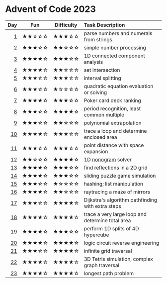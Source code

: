 # Advent of Code 2023

| Day      | Fun   | Difficulty | Task Description
| -------: | :---: | :--------: | :---------------
|  [1](01) | ★★☆☆☆ | ★★★☆☆      | parse numbers and numerals from strings
|  [2](02) | ★★★☆☆ | ★★☆☆☆      | simple number processing
|  [3](03) | ★★★★☆ | ★★★☆☆      | 1D connected component analysis
|  [4](04) | ★★★★☆ | ★★☆☆☆      | set intersection
|  [5](05) | ★★★☆☆ | ★★★☆☆      | interval splitting
|  [6](06) | ★★★☆☆ | ★☆☆☆☆      | quadratic equation evaluation or solving
|  [7](07) | ★★★★☆ | ★★★☆☆      | Poker card deck ranking
|  [8](08) | ★★★☆☆ | ★★★★☆      | period recognition, least common multiple
|  [9](09) | ★★★☆☆ | ★★☆☆☆      | polynomial extrapolation
| [10](10) | ★★★★☆ | ★★★☆☆      | trace a loop and determine enclosed area
| [11](11) | ★★★☆☆ | ★★★☆☆      | point distance with space expansion
| [12](12) | ★★☆☆☆ | ★★★★☆      | 1D [nonogram](https://en.wikipedia.org/wiki/Nonogram) solver
| [13](13) | ★★★★☆ | ★★★☆☆      | find reflections in a 2D grid
| [14](14) | ★★★★☆ | ★★★☆☆      | sliding puzzle game simulation
| [15](15) | ★★★☆☆ | ★☆☆☆☆      | hashing; list manipulation
| [16](16) | ★★★★☆ | ★★☆☆☆      | raytracing a maze of mirrors
| [17](17) | ★★★☆☆ | ★★★★☆      | Dijkstra's algorithm pathfinding with extra steps
| [18](18) | ★★★★☆ | ★★★★☆      | trace a very large loop and determine total area
| [19](19) | ★★★★☆ | ★★★☆☆      | perform 1D splits of 4D hypercube
| [20](20) | ★★★★☆ | ★★★★☆      | logic circuit reverse engineering
| [21](21) | ★★★☆☆ | ★★★★☆      | infinite grid traversal
| [22](22) | ★★★★☆ | ★★★★☆      | 3D Tetris simulation, complex graph traversal
| [23](23) | ★★★★☆ | ★★★★☆      | longest path problem
